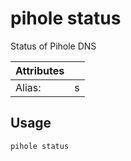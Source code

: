 # pihole status

Status of Pihole DNS

| Attributes       | &nbsp;
|------------------|-------------
| Alias:           | s

## Usage

```bash
pihole status
```


